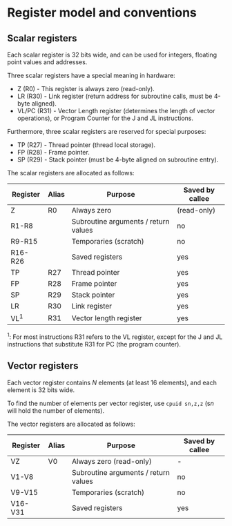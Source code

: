 # Register model and conventions

## Scalar registers

Each scalar register is 32 bits wide, and can be used for integers, floating point values and addresses.

Three scalar registers have a special meaning in hardware:
* Z (R0) - This register is always zero (read-only).
* LR (R30) - Link register (return address for subroutine calls, must be 4-byte aligned).
* VL/PC (R31) - Vector Length register (determines the length of vector operations), or Program Counter for the J and JL instructions.

Furthermore, three scalar registers are reserved for special purposes:
* TP (R27) - Thread pointer (thread local storage).
* FP (R28) - Frame pointer.
* SP (R29) - Stack pointer (must be 4-byte aligned on subroutine entry).

The scalar registers are allocated as follows:

| Register | Alias | Purpose | Saved by callee |
|---|---|---|---|
| Z  | R0 | Always zero | (read-only) |
| R1-R8   | | Subroutine arguments / return values | no |
| R9-R15  | | Temporaries (scratch) | no |
| R16-R26 | | Saved registers | yes |
| TP | R27 | Thread pointer | yes |
| FP | R28 | Frame pointer | yes |
| SP | R29 | Stack pointer | yes |
| LR | R30 | Link register | yes |
| VL<sup>1</sup> | R31 | Vector length register | yes |

<sup>1</sup>: For most instructions R31 refers to the VL register, except for the J and JL instructions that substitute R31 for PC (the program counter).

## Vector registers

Each vector register contains *N* elements (at least 16 elements), and each element is 32 bits wide.

To find the number of elements per vector register, use `cpuid sn,z,z` (s*n* will hold the number of elements).

The vector registers are allocated as follows:

| Register | Alias | Purpose | Saved by callee |
|---|---|---|---|
| VZ | V0 | Always zero (read-only) | - |
| V1-V8 | | Subroutine arguments / return values | no |
| V9-V15 | | Temporaries (scratch) | no |
| V16-V31 | | Saved registers | yes |
